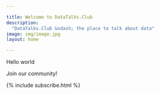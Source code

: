 ```yaml
---

title: Welcome to DataTalks.Club
description:
  "DataTalks.Club &ndash; the place to talk about data"
image: img/image.jpg
layout: home

---
```



Hello world


Join our community!

{% include subscribe.html %}

